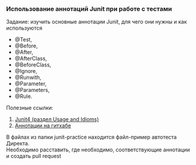### Использование аннотаций Junit при работе с тестами

Задание: изучить основные аннотации Junit, для чего они нужны и как используются
* @Test, 
* @Before, 
* @After, 
* @AfterClass, 
* @BeforeClass, 
* @Ignore, 
* @Runwith, 
* @Parameter,
* @Parameters,
* @Rule.

Полезные ссылки:
1. [Junit4 (раздел Usage and Idioms)](https://junit.org/junit4/)
2. [Аннотации на гитхабе](https://github.com/junit-team/junit4/tree/master/src/main/java/org/junit)

В файлах из папки junit-practice находится файл-пример автотеста Директа. <br>
Необходимо расставить, где необходимо, соответствующие аннотации и создать pull request
